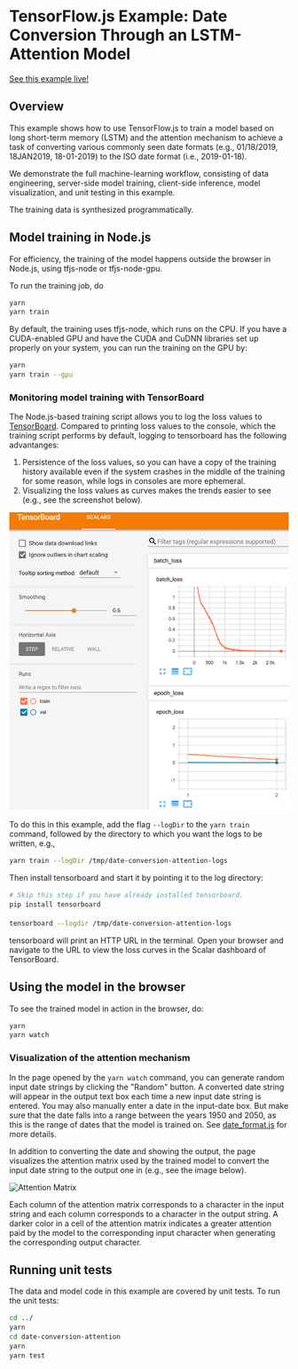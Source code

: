 # TensorFlow.js Example: Date Conversion Through an LSTM-Attention Model

[See this example live!](https://storage.googleapis.com/tfjs-examples/date-conversion-attention/dist/index.html)

## Overview

This example shows how to use TensorFlow.js to train a model based on
long short-term memory (LSTM) and the attention mechanism to achieve
a task of converting various commonly seen date formats (e.g., 01/18/2019,
18JAN2019, 18-01-2019) to the ISO date format (i.e., 2019-01-18).

We demonstrate the full machine-learning workflow, consisting of
data engineering, server-side model training, client-side inference,
model visualization, and unit testing in this example.

The training data is synthesized programmatically.

## Model training in Node.js

For efficiency, the training of the model happens outside the browser
in Node.js, using tfjs-node or tfjs-node-gpu.

To run the training job, do

```sh
yarn
yarn train
```

By default, the training uses tfjs-node, which runs on the CPU.
If you have a CUDA-enabled GPU and have the CUDA and CuDNN libraries
set up properly on your system, you can run the training on the GPU
by:

```sh
yarn
yarn train --gpu
```

### Monitoring model training with TensorBoard

The Node.js-based training script allows you to log the loss values to
[TensorBoard](https://www.tensorflow.org/guide/summaries_and_tensorboard).
Compared to printing loss values to the console, which the
training script performs by default, logging to tensorboard has the following
advantanges:

1. Persistence of the loss values, so you can have a copy of the training
   history available even if the system crashes in the middle of the training
   for some reason, while logs in consoles are more ephemeral.
2. Visualizing the loss values as curves makes the trends easier to see (e.g.,
   see the screenshot below).

![date-conversion attention model training: TensorBoard example](./date-conversion-attention-tensorboard-example.png)

To do this in this example, add the flag `--logDir` to the `yarn train`
command, followed by the directory to which you want the logs to
be written, e.g.,

```sh
yarn train --logDir /tmp/date-conversion-attention-logs
```

Then install tensorboard and start it by pointing it to the log directory:

```sh
# Skip this step if you have already installed tensorboard.
pip install tensorboard

tensorboard --logdir /tmp/date-conversion-attention-logs
```

tensorboard will print an HTTP URL in the terminal. Open your browser and
navigate to the URL to view the loss curves in the Scalar dashboard of
TensorBoard.

## Using the model in the browser

To see the trained model in action in the browser, do:

```sh
yarn
yarn watch
```

### Visualization of the attention mechanism

In the page opened by the `yarn watch` command, you can generate
random input date strings by clicking the "Random" button. A converted
date string will appear in the output text box each time a new input
date string is entered. You may also manually enter a date in the input-date
box. But make sure that the date falls into a range between the years 1950
and 2050, as this is the range of dates that the model is trained on.
See [date_format.js](./date_format.js) for more details.

In addition to converting the date and showing the output, the page visualizes
the attention matrix used by the trained model to convert the input date string
to the output one in (e.g., see the image below).

![Attention Matrix](./attention_matrix.png)

Each column of the attention matrix corresponds to a character in the input
string and each column corresponds to a character in the output string.
A darker color in a cell of the attention matrix
indicates a greater attention paid by the model to the corresponding input
character when generating the corresponding output character.

## Running unit tests

The data and model code in this example are covered by unit tests.
To run the unit tests:

```sh
cd ../
yarn
cd date-conversion-attention
yarn
yarn test
```
